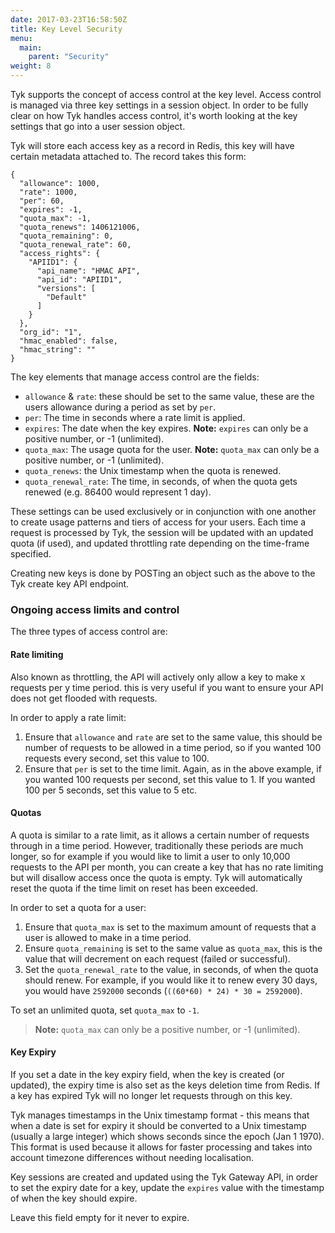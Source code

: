 ```yaml
---
date: 2017-03-23T16:58:50Z
title: Key Level Security
menu:
  main:
    parent: "Security"
weight: 8 
---
```


Tyk supports the concept of access control at the key level. Access control is managed via three key settings in a session object. In order to be fully clear on how Tyk handles access control, it's worth looking at the key settings that go into a user session object.

Tyk will store each access key as a record in Redis, this key will have certain metadata attached to. The record takes this form:

```{.copyWrapper}
{
  "allowance": 1000,
  "rate": 1000,
  "per": 60,
  "expires": -1,
  "quota_max": -1,
  "quota_renews": 1406121006,
  "quota_remaining": 0,
  "quota_renewal_rate": 60,
  "access_rights": {
    "APIID1": {
      "api_name": "HMAC API",
      "api_id": "APIID1",
      "versions": [
        "Default"
      ]
    }
  },
  "org_id": "1",
  "hmac_enabled": false,
  "hmac_string": ""
}
```

The key elements that manage access control are the fields:

*   `allowance` & `rate`: these should be set to the same value, these are the users allowance during a period as set by `per`.
*   `per`: The time in seconds where a rate limit is applied.
*   `expires`: The date when the key expires. **Note:** `expires` can only be a positive number, or -1 (unlimited).
*   `quota_max`: The usage quota for the user. **Note:** `quota_max` can only be a positive number, or -1 (unlimited).
*   `quota_renews`: the Unix timestamp when the quota is renewed.
*   `quota_renewal_rate`: The time, in seconds, of when the quota gets renewed (e.g. 86400 would represent 1 day).

These settings can be used exclusively or in conjunction with one another to create usage patterns and tiers of access for your users. Each time a request is processed by Tyk, the session will be updated with an updated quota (if used), and updated throttling rate depending on the time-frame specified.

Creating new keys is done by POSTing an object such as the above to the Tyk create key API endpoint.

### Ongoing access limits and control

The three types of access control are:

#### Rate limiting

Also known as throttling, the API will actively only allow a key to make x requests per y time period. this is very useful if you want to ensure your API does not get flooded with requests.

In order to apply a rate limit:

1.  Ensure that `allowance` and `rate` are set to the same value, this should be number of requests to be allowed in a time period, so if you wanted 100 requests every second, set this value to 100.
2.  Ensure that `per` is set to the time limit. Again, as in the above example, if you wanted 100 requests per second, set this value to 1. If you wanted 100 per 5 seconds, set this value to 5 etc.

#### Quotas

A quota is similar to a rate limit, as it allows a certain number of requests through in a time period. However, traditionally these periods are much longer, so for example if you would like to limit a user to only 10,000 requests to the API per month, you can create a key that has no rate limiting but will disallow access once the quota is empty. Tyk will automatically reset the quota if the time limit on reset has been exceeded.

In order to set a quota for a user:

1.  Ensure that `quota_max` is set to the maximum amount of requests that a user is allowed to make in a time period.
2.  Ensure `quota_remaining` is set to the same value as `quota_max`, this is the value that will decrement on each request (failed or successful).
3.  Set the `quota_renewal_rate` to the value, in seconds, of when the quota should renew. For example, if you would like it to renew every 30 days, you would have `2592000` seconds (`((60*60) * 24) * 30 = 2592000`).

To set an unlimited quota, set `quota_max` to `-1`.

> **Note:** `quota_max` can only be a positive number, or -1 (unlimited).

#### Key Expiry

If you set a date in the key expiry field, when the key is created (or updated), the expiry time is also set as the keys deletion time from Redis. If a key has expired Tyk will no longer let requests through on this key.

Tyk manages timestamps in the Unix timestamp format - this means that when a date is set for expiry it should be converted to a Unix timestamp (usually a large integer) which shows seconds since the epoch (Jan 1 1970). This format is used because it allows for faster processing and takes into account timezone differences without needing localisation.

Key sessions are created and updated using the Tyk Gateway API, in order to set the expiry date for a key, update the `expires` value with the timestamp of when the key should expire.

Leave this field empty for it never to expire.
